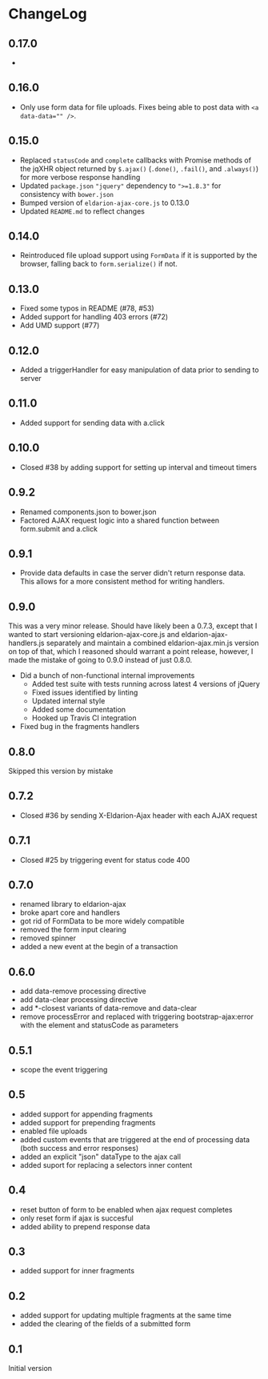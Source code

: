 # ChangeLog

## 0.17.0

*

## 0.16.0

* Only use form data for file uploads.  Fixes being able to post data with `<a data-data="" />`.

## 0.15.0

* Replaced `statusCode` and `complete` callbacks with Promise methods of the jqXHR object returned by `$.ajax()` (`.done()`, `.fail()`, and `.always()`) for more verbose response handling
* Updated `package.json` `"jquery"` dependency to `">=1.8.3"` for consistency with `bower.json`
* Bumped version of `eldarion-ajax-core.js` to 0.13.0
* Updated `README.md` to reflect changes

## 0.14.0

* Reintroduced file upload support using `FormData` if it is supported by the
  browser, falling back to `form.serialize()` if not.

## 0.13.0

* Fixed some typos in README (#78, #53)
* Added support for handling 403 errors (#72)
* Add UMD support (#77)

## 0.12.0

* Added a triggerHandler for easy manipulation of data prior to sending to server

## 0.11.0

* Added support for sending data with a.click

## 0.10.0

* Closed #38 by adding support for setting up interval and timeout timers

## 0.9.2

* Renamed components.json to bower.json
* Factored AJAX request logic into a shared function between form.submit and a.click

## 0.9.1

* Provide data defaults in case the server didn't return response data. This allows for a more consistent method for writing handlers.

## 0.9.0

This was a very minor release. Should have likely been a 0.7.3, except that I wanted to start versioning eldarion-ajax-core.js and eldarion-ajax-handlers.js separately and maintain a combined eldarion-ajax.min.js version on top of that, which I reasoned should warrant a point release, however, I made the mistake of going to 0.9.0 instead of just 0.8.0.

* Did a bunch of non-functional internal improvements
  * Added test suite with tests running across latest 4 versions of jQuery
  * Fixed issues identified by linting
  * Updated internal style
  * Added some documentation
  * Hooked up Travis CI integration
* Fixed bug in the fragments handlers

## 0.8.0

Skipped this version by mistake

## 0.7.2

* Closed #36 by sending X-Eldarion-Ajax header with each AJAX request

## 0.7.1

* Closed #25 by triggering event for status code 400

## 0.7.0

* renamed library to eldarion-ajax
* broke apart core and handlers
* got rid of FormData to be more widely compatible
* removed the form input clearing
* removed spinner
* added a new event at the begin of a transaction

## 0.6.0

* add data-remove processing directive
* add data-clear processing directive
* add *-closest variants of data-remove and data-clear
* remove processError and replaced with triggering bootstrap-ajax:error with
  the element and statusCode as parameters


## 0.5.1

* scope the event triggering

## 0.5

* added support for appending fragments
* added support for prepending fragments
* enabled file uploads
* added custom events that are triggered at the end of processing data (both success and error responses)
* added an explicit "json" dataType to the ajax call
* added suport for replacing a selectors inner content

## 0.4

* reset button of form to be enabled when ajax request completes
* only reset form if ajax is succesful
* added ability to prepend response data

## 0.3

* added support for inner fragments

## 0.2

* added support for updating multiple fragments at the same time
* added the clearing of the fields of a submitted form


## 0.1

Initial version
